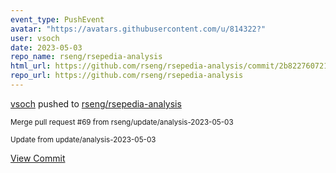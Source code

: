 ```yaml
---
event_type: PushEvent
avatar: "https://avatars.githubusercontent.com/u/814322?"
user: vsoch
date: 2023-05-03
repo_name: rseng/rsepedia-analysis
html_url: https://github.com/rseng/rsepedia-analysis/commit/2b8227607217e9ba57393d36e44b8f8ebf34b3de
repo_url: https://github.com/rseng/rsepedia-analysis
---
```


<a href='https://github.com/vsoch' target='_blank'>vsoch</a> pushed to <a href='https://github.com/rseng/rsepedia-analysis' target='_blank'>rseng/rsepedia-analysis</a>

<small>Merge pull request #69 from rseng/update/analysis-2023-05-03

Update from update/analysis-2023-05-03</small>

<a href='https://github.com/rseng/rsepedia-analysis/commit/2b8227607217e9ba57393d36e44b8f8ebf34b3de' target='_blank'>View Commit</a>